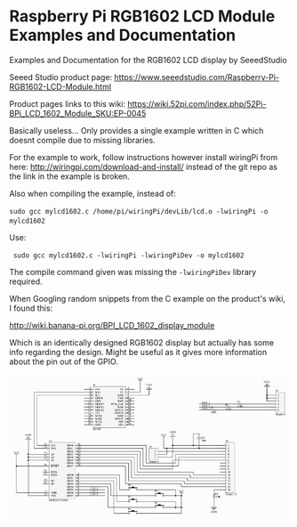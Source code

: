 # Raspberry Pi RGB1602 LCD Module Examples and Documentation

Examples and Documentation for the RGB1602 LCD display by SeeedStudio

Seeed Studio product page: <https://www.seeedstudio.com/Raspberry-Pi-RGB1602-LCD-Module.html>

Product pages links to this wiki: https://wiki.52pi.com/index.php/52Pi-BPi_LCD_1602_Module_SKU:EP-0045 

Basically useless... Only provides a single example written in C which doesnt compile due to missing libraries.

For the example to work, follow instructions however install wiringPi from here: http://wiringpi.com/download-and-install/ instead of the git repo as the link in the example is broken. 

Also when compiling the example, instead of: 

`sudo gcc mylcd1602.c /home/pi/wiringPi/devLib/lcd.o -lwiringPi -o mylcd1602`

Use:

` sudo gcc mylcd1602.c -lwiringPi -lwiringPiDev -o mylcd1602`

The compile command given was missing the `-lwiringPiDev` library required.

When Googling random snippets from the C example on the product's wiki, I found this:

<http://wiki.banana-pi.org/BPI_LCD_1602_display_module>

Which is an identically designed RGB1602 display but actually has some info regarding the design. Might be useful as it gives more information about the pin out of the GPIO.

![GPIO diagram](./images/LCD_SCH.jpg)
